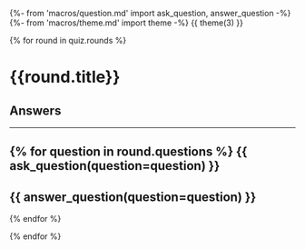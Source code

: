 {%- from 'macros/question.md' import ask_question, answer_question -%}
{%- from 'macros/theme.md' import theme -%}
{{ theme(3) }}

{% for round in quiz.rounds %}

# {{round.title}}
## Answers

---

{% for question in round.questions %}
{{ ask_question(question=question) }}
---
{{ answer_question(question=question) }}
---
{% endfor %}

{% endfor %}
